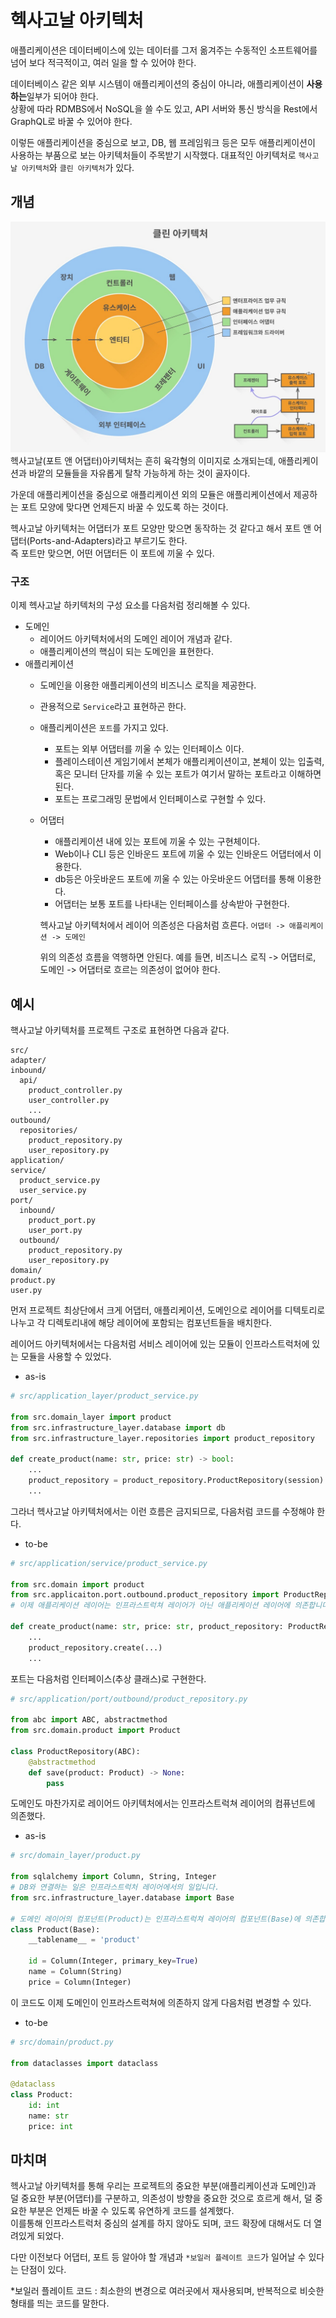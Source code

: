 # 헥사고날 아키텍처

애플리케이션은 데이터베이스에 있는 데이터를 그저 옮겨주는 수동적인 소프트웨어를 넘어 보다 적극적이고, 여러 일을 할 수 있어야 한다.  

데이터베이스 같은 외부 시스템이 애플리케이션의 중심이 아니라, 애플리케이션이 **사용하는**일부가 되어야 한다.   
상황에 따라 RDMBS에서 NoSQL을 쓸 수도 있고, API 서버와 통신 방식을 Rest에서 GraphQL로 바꿀 수 있어야 한다.  

이렇든 애플리케이션을 중심으로 보고, DB, 웹 프레임워크 등은 모두 애플리케이션이 사용하는 부품으로 보는 아키텍처들이 주목받기 시작했다. 대표적인 아키텍처로 `헥사고날 아키텍처`와 `클린 아키텍처`가 있다.  

## 개념

![헥사고날아키텍처](images/img2.png)  
헥사고날(포트 앤 어댑터)아키텍처는 흔히 육각형의 이미지로 소개되는데, 애플리케이션과 바깥의 모듈들을 자유롭게 탈착 가능하게 하는 것이 골자이다.  

가운데 애플리케이션을 중심으로 애플리케이션 외의 모듈은 애플리케이션에서 제공하는 포트 모양에 맞다면 언제든지 바꿀 수 있도록 하는 것이다.    

헥사고날 아키텍처는 어댑터가  포트 모양만 맞으면 동작하는 것 같다고 해서 포트 앤 어댑터(Ports-and-Adapters)라고 부르기도 한다.  
즉 포트만 맞으면, 어떤 어댑터든 이 포트에 끼울 수 있다.  


### 구조 
이제 헥사고날 하키텍처의 구성 요소를 다음처럼 정리해볼 수 있다. 

- 도메인  
  - 레이어드 아키텍처에서의 도메인 레이어 개념과 같다.
  - 애플리케이션의 핵심이 되는 도메인을 표현한다.
- 애플리케이션
  - 도메인을 이용한 애플리케이션의 비즈니스 로직을 제공한다.  
  - 관용적으로 `Service`라고 표현하곤 한다.
  - 애플리케이션은 `포트`를 가지고 있다.  
    - 포트는 외부 어댑터를 끼울 수 있는 인터페이스 이다.
    - 플레이스테이션 게임기에서 본체가 애플리케이션이고, 본체이 있는 입출력, 혹은 모니터 단자를 끼울 수 있는 포트가 여기서 말하는 포트라고 이해하면 된다.  
    - 포트는 프로그래밍 문법에서 인터페이스로 구현할 수 있다.  

  - 어댑터
    - 애플리케이션 내에 있는 포트에 끼울 수 있는 구현체이다.
    - Web이나 CLI 등은 인바운드 포트에 끼울 수 있는 인바운드 어댑터에서 이용한다.  
    - db등은 아웃바운드 포트에 끼울 수 있는 아웃바운드 어댑터를 통해 이용한다.
    - 어댑터는 보통 포트를 나타내는 인터페이스를 상속받아 구현한다.  

    
    헥사고날 아키텍처에서 레이어 의존성은 다음처럼 흐른다. 
    `어댑터 -> 애플리케이션 -> 도메인`  

    위의 의존성 흐름을 역행하면 안된다. 예를 들면, 비즈니스 로직 -> 어댑터로, 도메인 -> 어댑터로 흐르는 의존성이 없어야 한다.  

## 예시
핵사고날 아키텍처를 프로젝트 구조로 표현하면 다음과 같다.
```
src/
adapter/
inbound/
  api/
    product_controller.py
    user_controller.py
    ...
outbound/
  repositories/
    product_repository.py
    user_repository.py
application/
service/
  product_service.py
  user_service.py
port/
  inbound/
    product_port.py
    user_port.py
  outbound/
    product_repository.py
    user_repository.py
domain/
product.py
user.py

```
먼저 프로젝트 최상단에서 크게 어댑터, 애플리케이션, 도메인으로 레이어를 디텍토리로 나누고 각 디렉토리내에 해당 레이어에 포함되는 컴포넌트들을 배치한다.  

레이어드 아키텍처에서는 다음처럼 서비스 레이어에 있는 모듈이 인프라스트럭처에 있는 모듈을 사용할 수 있었다.  

- as-is
```python
# src/application_layer/product_service.py

from src.domain_layer import product
from src.infrastructure_layer.database import db
from src.infrastructure_layer.repositories import product_repository

def create_product(name: str, price: str) -> bool:
    ...
    product_repository = product_repository.ProductRepository(session)
    ...
```
그라너 헥사고날 아키텍처에서는 이런 흐름은 금지되므로, 다음처럼 코드를 수정해야 한다.  

- to-be

```python
# src/application/service/product_service.py

from src.domain import product
from src.applicaiton.port.outbound.product_repository import ProductRepository  # 이 부분이 수정되었습니다!
# 이제 애플리케이션 레이어는 인프라스트럭쳐 레이어가 아닌 애플리케이션 레이어에 의존합니다

def create_product(name: str, price: str, product_repository: ProductRepository) -> bool:
    ...
    product_repository.create(...)
    ...
```

포트는 다음처럼 인터페이스(추상 클래스)로 구현한다.  

```python
# src/application/port/outbound/product_repository.py

from abc import ABC, abstractmethod
from src.domain.product import Product

class ProductRepository(ABC):
    @abstractmethod
    def save(product: Product) -> None:
        pass
```


도메인도 마찬가지로 레이어드 아키텍처에서는 인프라스트럭쳐 레이어의 컴퓨넌트에 의존했다. 
- as-is
```python
# src/domain_layer/product.py

from sqlalchemy import Column, String, Integer
# DB와 연결하는 일은 인프라스트럭처 레이어에서의 일입니다.
from src.infrastructure_layer.database import Base  

# 도메인 레이어의 컴포넌트(Product)는 인프라스트럭쳐 레이어의 컴포넌트(Base)에 의존합니다.
class Product(Base):
    __tablename__ = 'product'
    
    id = Column(Integer, primary_key=True)
    name = Column(String)
    price = Column(Integer)
```
이 코드도 이제 도메인이 인프라스트럭쳐에 의존하지 않게 다음처럼 변경할 수 있다. 
- to-be
```python
# src/domain/product.py

from dataclasses import dataclass

@dataclass
class Product:
    id: int
    name: str
    price: int
```

## 마치며
헥사고날 아키텍처를 통해 우리는 프로젝트의 중요한 부분(애플리케이션과 도메인)과 덜 중요한 부분(어댑터)를 구분하고, 의존성이 방향을 중요한 것으로 흐르게 해서, 덜 중요한 부분은 언제든 바꿀 수 있도록 유연하게 코드를 설계했다.  
이를통해 인프라스트럭처 중심의 설계를 하지 않아도 되며, 코드 확장에 대해서도 더 열려있게 되었다.  

다만 이전보다 어댑터, 포트 등 알아야 할 개념과 `*보일러 플레이트 코드`가 일어날 수 있다는 단점이 있다.

\*보일러 플레이트 코드 : 최소한의 변경으로 여러곳에서 재사용되며, 반복적으로 비슷한 형태를 띄는 코드를 말한다.